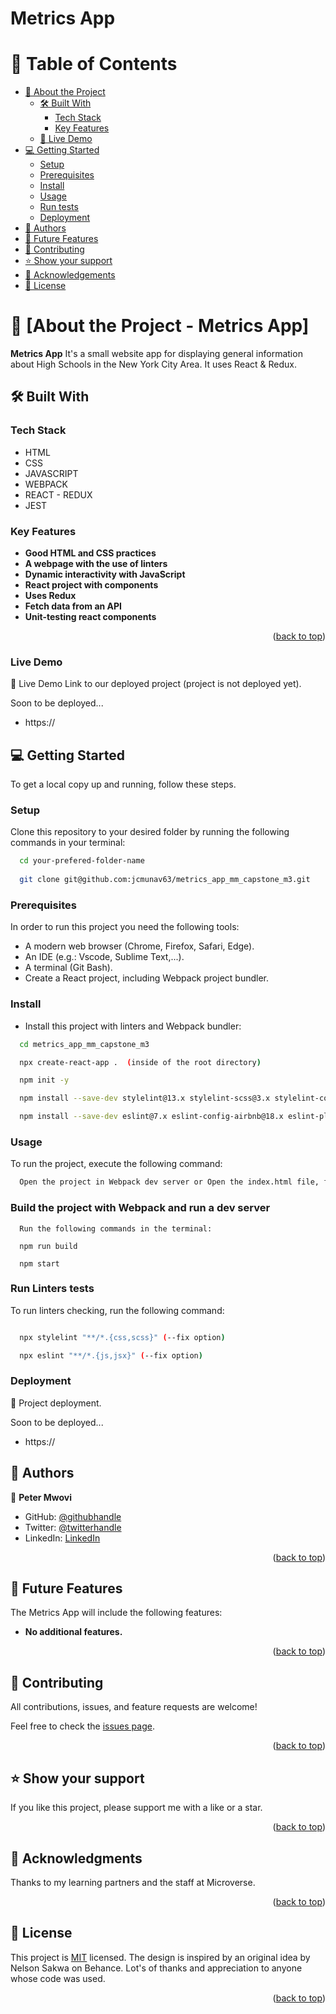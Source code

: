 # Metrics App

<a name="readme-top"></a>

# 📗 Table of Contents

- [📖 About the Project](#about-project)
  - [🛠️ Built With](#built-with)
    - [Tech Stack](#tech-stack)
    - [Key Features](#key-features)
  - [🚀 Live Demo](#live-demo)
- [💻 Getting Started](#getting-started)
  - [Setup](#setup)
  - [Prerequisites](#prerequisites)
  - [Install](#install)
  - [Usage](#usage)
  - [Run tests](#run-tests)
  - [Deployment](#triangular_flag_on_post-deployment)
- [👥 Authors](#authors)
- [🔭 Future Features](#future-features)
- [🤝 Contributing](#contributing)
- [⭐ Show your support](#support)
- [🙏 Acknowledgements](#acknowledgements)
- [📝 License](#license)

<!-- PROJECT DESCRIPTION -->
# 📖 [About the Project - Metrics App] <a name="about-project"></a>

**Metrics App** It's a small website app for displaying general information about High Schools in the New York City Area. It uses React & Redux.

## 🛠️ Built With <a name="built-with"></a>

<!-- Tech Stack -->
### Tech Stack <a name="tech-stack"></a>
- HTML
- CSS
- JAVASCRIPT
- WEBPACK
- REACT - REDUX
- JEST

<!-- Key Features -->
### Key Features <a name="key-features"></a>

- **Good HTML and CSS practices**
- **A webpage with the use of linters**
- **Dynamic interactivity with JavaScript**
- **React project with components**
- **Uses Redux**
- **Fetch data from an API**
- **Unit-testing react components**

<p align="right">(<a href="#readme-top">back to top</a>)</p>

### Live Demo <a name="live-demo"></a>

🚀 Live Demo
Link to our deployed project (project is not deployed yet).

  Soon to be deployed...
- https://

<!-- GETTING STARTED -->

## 💻 Getting Started <a name="getting-started"></a>

To get a local copy up and running, follow these steps.

### Setup <a name="setup"></a>

Clone this repository to your desired folder by running the following commands in your terminal:

```sh
  cd your-prefered-folder-name
  
  git clone git@github.com:jcmunav63/metrics_app_mm_capstone_m3.git
```

### Prerequisites <a name="prerequisites"></a>

In order to run this project you need the following tools:
- A modern web browser (Chrome, Firefox, Safari, Edge).
- An IDE (e.g.: Vscode, Sublime Text,...).
- A terminal (Git Bash).
- Create a React project, including Webpack project bundler.


### Install <a name="install"></a>

- Install this project with linters and Webpack bundler:

```sh
  cd metrics_app_mm_capstone_m3

  npx create-react-app .  (inside of the root directory)

  npm init -y

  npm install --save-dev stylelint@13.x stylelint-scss@3.x stylelint-config-standard@21.x stylelint-csstree-validator@1.x

  npm install --save-dev eslint@7.x eslint-config-airbnb@18.x eslint-plugin-import@2.x eslint-plugin-jsx-a11y@6.x eslint-plugin-react@7.x eslint-plugin-react-hooks@4.x @babel/eslint-parser@7.x @babel/core@7.x  @babel/plugin-syntax-jsx@7.x  @babel/preset-react@7.x @babel/preset-react@7.x
```

### Usage <a name="usage"></a>

To run the project, execute the following command:

```sh
  Open the project in Webpack dev server or Open the index.html file, from dist/ folder, on your browser.
```
### Build the project with Webpack and run a dev server
```
  Run the following commands in the terminal:

  npm run build
  
  npm start
```

### Run Linters tests <a name="run-tests"></a>

To run linters checking, run the following command:

```sh

  npx stylelint "**/*.{css,scss}" (--fix option)

  npx eslint "**/*.{js,jsx}" (--fix option)
```

### Deployment <a name="triangular_flag_on_post-deployment"></a>

🚀 Project deployment.

Soon to be deployed...
- https://


<!-- AUTHORS -->

## 👥 Authors <a name="authors"></a>

👤 **Peter Mwovi**

- GitHub: [@githubhandle](https://github.com/peter-mwovi/)
- Twitter: [@twitterhandle](https://twitter.com/mwovi_peter)
- LinkedIn: [LinkedIn](https://www.linkedin.com/in/peter-mwovi-57141a179/)

<p align="right">(<a href="#readme-top">back to top</a>)</p>

<!-- FUTURE FEATURES -->

## 🔭 Future Features <a name="future-features"></a>
The Metrics App will include the following features:
- **No additional features.**

<p align="right">(<a href="#readme-top">back to top</a>)</p>

<!-- CONTRIBUTING -->

## 🤝 Contributing <a name="contributing"></a>

All contributions, issues, and feature requests are welcome!

Feel free to check the [issues page](../../issues/).

<p align="right">(<a href="#readme-top">back to top</a>)</p>

<!-- SUPPORT -->

## ⭐ Show your support <a name="support"></a>

If you like this project, please support me with a like or a star.

<p align="right">(<a href="#readme-top">back to top</a>)</p>

<!-- ACKNOWLEDGEMENTS -->

## 🙏 Acknowledgments <a name="acknowledgements"></a>

Thanks to my learning partners and the staff at Microverse.

<p align="right">(<a href="#readme-top">back to top</a>)</p>

<!-- LICENSE -->

## 📝 License <a name="license"></a>

This project is [MIT](./LICENSE) licensed.
The design is inspired by an original idea by Nelson Sakwa on Behance.
Lot's of thanks and appreciation to anyone whose code was used.

<p align="right">(<a href="#readme-top">back to top</a>)</p>
